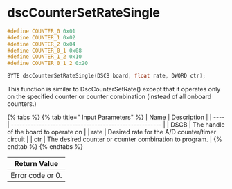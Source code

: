 # dscCounterSetRateSingle

```c
#define COUNTER_0 0x01
#define COUNTER_1 0x02
#define COUNTER_2 0x04
#define COUNTER_0_1 0x08
#define COUNTER_1_2 0x10
#define COUNTER_0_1_2 0x20

BYTE dscCounterSetRateSingle(DSCB board, float rate, DWORD ctr);
```

This function is similar to DscCounterSetRate() except that it operates only on the specified counter or counter combination (instead of all onboard counters.)

{% tabs %}
{% tab title=" Input Parameters" %}
| Name | Description                                            |
| ---- | ------------------------------------------------------ |
| DSCB | The handle of the board to operate on                  |
| rate | Desired rate for the A/D counter/timer circuit         |
| ctr  | The desired counter or counter combination to program. |
{% endtab %}
{% endtabs %}

| Return Value     |
| ---------------- |
| Error code or 0. |
